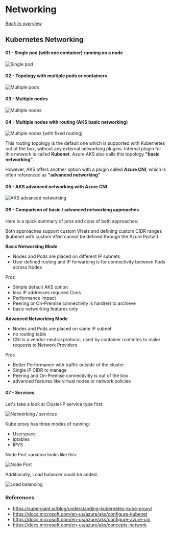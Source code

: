 # Networking

[_Back to overview_](README.md)

## Kubernetes Networking

#### 01 - Single pod (with one container) running on a node

![Single pod](images/pod-networking-1.png)

#### 02 - Topology with multiple pods or containers

![Multiple pods](images/pod-networking-2-multiple-pods.png)

#### 03 - Multiple nodes

![Multiple nodes](images/pod-networking-3-multiple-nodes.png)

#### 04 - Multiple nodes with routing (AKS basic networking)

![Multiple nodes (with fixed routing)](images/pod-networking-4-multiple-nodes-with-routing.png)

This routing topology is the default one which is supported with Kubernetes out of the box, without any external networking plugins. Internal plugin for this network is called **Kubenet**. Azure AKS also calls this topology **"basic networking"**.

However, AKS offers another option with a plugin called **Azure CNI**, which is often referenced as **"advanced networking"**

#### 05 - AKS advanced networking with Azure CNI

![AKS advanced networking](images/pod-networking-5-aks-advanced-networking.png)

#### 06 - Comparison of basic / advanced networking approaches

Here is a quick summary of pros and cons of both approaches:

Both approaches support custom VNets and defining custom CIDR ranges (kubenet with custom VNet cannot be defined through the Azure Portal!).

**Basic Networking Mode**

- Nodes and Pods are placed on different IP subnets
- User defined routing and IP forwarding is for connectivity between Pods across Nodes

Pros
  - Simple default AKS option
  - less IP addresses required
Cons
  - Performance impact
  - Peering or On-Premise connectivity is hard(er) to archieve
  - basic networking features only

**Advanced Networking Mode**

- Nodes and Pods are placed on same IP subnet
- no routing table
- CNI is a vendor-neutral protocol, used by container runtimtes to make requests to Network Providers

Pros
  - Better Performance with traffic outside of the cluster
  - Single IP CIDR to manage
  - Peering and On-Premise connectivitiy is out of the box
  - advanced features like virtual nodes or network policies

#### 07 - Services

Let's take a look at ClusterIP service type first:

![Networking / services](images/pod-networking-6-service-routing.png)

Kube proxy has three modes of running:
- Userspace
- iptables
- IPVS

Node Port variation looks like this:

![Node Port](images/pod-networking-7-node-port.png)

Additionally, Load balancer could be added:

![Load balancing](images/pod-networking-8-load-balancing.png)



### References
- https://supergiant.io/blog/understanding-kubernetes-kube-proxy/
- https://docs.microsoft.com/en-us/azure/aks/configure-kubenet
- https://docs.microsoft.com/en-us/azure/aks/configure-azure-cni
- https://docs.microsoft.com/en-us/azure/aks/concepts-network

